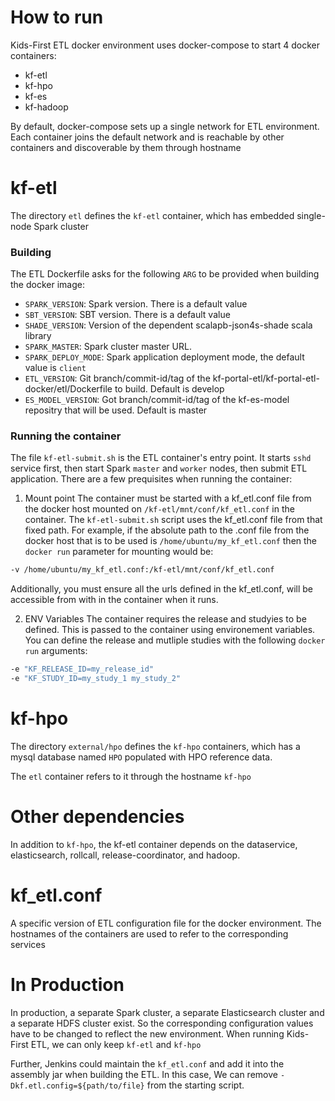 # How to run

Kids-First ETL docker environment uses docker-compose to start 4 docker containers:
* kf-etl
* kf-hpo
* kf-es
* kf-hadoop

By default, docker-compose sets up a single network for ETL environment. Each container joins the default network and is reachable by other containers and discoverable by them through hostname

# kf-etl

The directory ```etl``` defines the ```kf-etl``` container, which has embedded single-node Spark cluster  

### Building
The ETL Dockerfile asks for the following `ARG` to be provided when building the docker image:

- `SPARK_VERSION`: Spark version. There is a default value
- `SBT_VERSION`: SBT version. There is a default value
- `SHADE_VERSION`: Version of the dependent scalapb-json4s-shade scala library 
- `SPARK_MASTER`: Spark cluster master URL.
- `SPARK_DEPLOY_MODE`: Spark application deployment mode, the default value is `client`
- `ETL_VERSION`: Git branch/commit-id/tag of the kf-portal-etl/kf-portal-etl-docker/etl/Dockerfile to build. Default is develop
- `ES_MODEL_VERSION`: Got branch/commit-id/tag of the kf-es-model repositry that will be used. Default is master

### Running the container

The file `kf-etl-submit.sh` is the ETL container's entry point. It starts `sshd` service first, then start Spark `master` and `worker` nodes, then submit ETL application. There are a few prequisites when running the container:

1. Mount point
The container must be started with a kf_etl.conf file from the docker host mounted on `/kf-etl/mnt/conf/kf_etl.conf` in the container. The `kf-etl-submit.sh` script uses the kf_etl.conf file from that fixed path.
For example, if the absolute path to the .conf file from the docker host that is to be used is `/home/ubuntu/my_kf_etl.conf` then the `docker run` parameter for mounting would be:

```bash
-v /home/ubuntu/my_kf_etl.conf:/kf-etl/mnt/conf/kf_etl.conf

```

Additionally, you must ensure all the urls defined in the kf_etl.conf, will be accessible from with in the container when it runs.

2. ENV Variables
The container requires the release and studyies to be defined. This is passed to the container using environement variables. You can define the release and mutliple studies with the following `docker run` arguments:

```bash
-e "KF_RELEASE_ID=my_release_id"
-e "KF_STUDY_ID=my_study_1 my_study_2"

```

# kf-hpo

The directory `external/hpo` defines the `kf-hpo` containers, which has a mysql database named `HPO` populated with HPO reference data. 

The `etl` container refers to it through the hostname `kf-hpo`

# Other dependencies

In addition to `kf-hpo`, the kf-etl container depends on the dataservice, elasticsearch, rollcall, release-coordinator, and hadoop.

# kf_etl.conf

A specific version of ETL configuration file for the docker environment. The hostnames of the containers are used to refer to the corresponding services

# In Production

In production, a separate Spark cluster, a separate Elasticsearch cluster and a separate HDFS cluster exist. So the corresponding configuration values have to be changed to reflect the new environment. When running Kids-First ETL, we can only keep `kf-etl` and `kf-hpo`

Further, Jenkins could maintain the `kf_etl.conf` and add it into the assembly jar when building the ETL. In this case, We can remove `-Dkf.etl.config=${path/to/file}` from the starting script.
